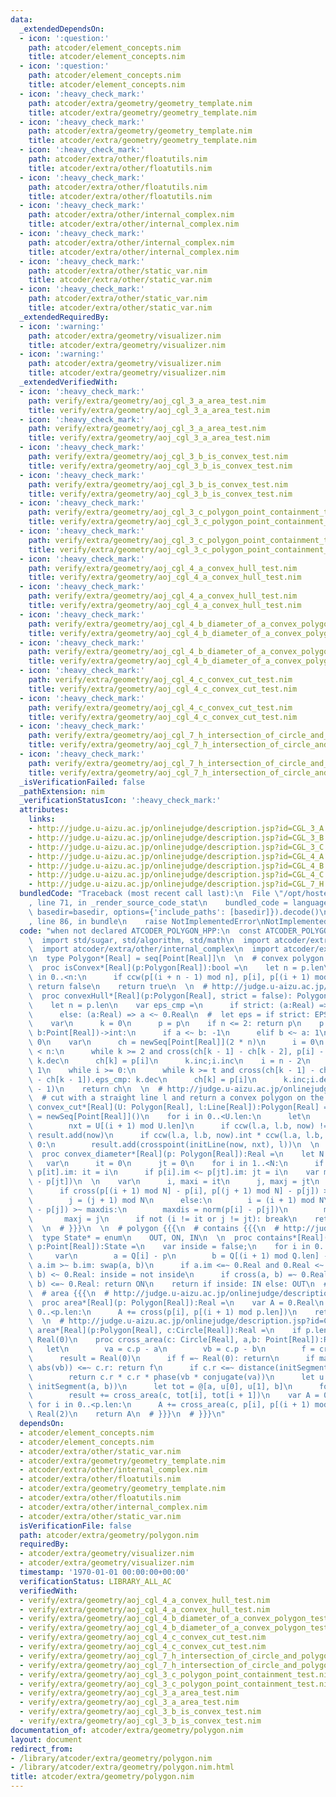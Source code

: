 ```yaml
---
data:
  _extendedDependsOn:
  - icon: ':question:'
    path: atcoder/element_concepts.nim
    title: atcoder/element_concepts.nim
  - icon: ':question:'
    path: atcoder/element_concepts.nim
    title: atcoder/element_concepts.nim
  - icon: ':heavy_check_mark:'
    path: atcoder/extra/geometry/geometry_template.nim
    title: atcoder/extra/geometry/geometry_template.nim
  - icon: ':heavy_check_mark:'
    path: atcoder/extra/geometry/geometry_template.nim
    title: atcoder/extra/geometry/geometry_template.nim
  - icon: ':heavy_check_mark:'
    path: atcoder/extra/other/floatutils.nim
    title: atcoder/extra/other/floatutils.nim
  - icon: ':heavy_check_mark:'
    path: atcoder/extra/other/floatutils.nim
    title: atcoder/extra/other/floatutils.nim
  - icon: ':heavy_check_mark:'
    path: atcoder/extra/other/internal_complex.nim
    title: atcoder/extra/other/internal_complex.nim
  - icon: ':heavy_check_mark:'
    path: atcoder/extra/other/internal_complex.nim
    title: atcoder/extra/other/internal_complex.nim
  - icon: ':heavy_check_mark:'
    path: atcoder/extra/other/static_var.nim
    title: atcoder/extra/other/static_var.nim
  - icon: ':heavy_check_mark:'
    path: atcoder/extra/other/static_var.nim
    title: atcoder/extra/other/static_var.nim
  _extendedRequiredBy:
  - icon: ':warning:'
    path: atcoder/extra/geometry/visualizer.nim
    title: atcoder/extra/geometry/visualizer.nim
  - icon: ':warning:'
    path: atcoder/extra/geometry/visualizer.nim
    title: atcoder/extra/geometry/visualizer.nim
  _extendedVerifiedWith:
  - icon: ':heavy_check_mark:'
    path: verify/extra/geometry/aoj_cgl_3_a_area_test.nim
    title: verify/extra/geometry/aoj_cgl_3_a_area_test.nim
  - icon: ':heavy_check_mark:'
    path: verify/extra/geometry/aoj_cgl_3_a_area_test.nim
    title: verify/extra/geometry/aoj_cgl_3_a_area_test.nim
  - icon: ':heavy_check_mark:'
    path: verify/extra/geometry/aoj_cgl_3_b_is_convex_test.nim
    title: verify/extra/geometry/aoj_cgl_3_b_is_convex_test.nim
  - icon: ':heavy_check_mark:'
    path: verify/extra/geometry/aoj_cgl_3_b_is_convex_test.nim
    title: verify/extra/geometry/aoj_cgl_3_b_is_convex_test.nim
  - icon: ':heavy_check_mark:'
    path: verify/extra/geometry/aoj_cgl_3_c_polygon_point_containment_test.nim
    title: verify/extra/geometry/aoj_cgl_3_c_polygon_point_containment_test.nim
  - icon: ':heavy_check_mark:'
    path: verify/extra/geometry/aoj_cgl_3_c_polygon_point_containment_test.nim
    title: verify/extra/geometry/aoj_cgl_3_c_polygon_point_containment_test.nim
  - icon: ':heavy_check_mark:'
    path: verify/extra/geometry/aoj_cgl_4_a_convex_hull_test.nim
    title: verify/extra/geometry/aoj_cgl_4_a_convex_hull_test.nim
  - icon: ':heavy_check_mark:'
    path: verify/extra/geometry/aoj_cgl_4_a_convex_hull_test.nim
    title: verify/extra/geometry/aoj_cgl_4_a_convex_hull_test.nim
  - icon: ':heavy_check_mark:'
    path: verify/extra/geometry/aoj_cgl_4_b_diameter_of_a_convex_polygon_test.nim
    title: verify/extra/geometry/aoj_cgl_4_b_diameter_of_a_convex_polygon_test.nim
  - icon: ':heavy_check_mark:'
    path: verify/extra/geometry/aoj_cgl_4_b_diameter_of_a_convex_polygon_test.nim
    title: verify/extra/geometry/aoj_cgl_4_b_diameter_of_a_convex_polygon_test.nim
  - icon: ':heavy_check_mark:'
    path: verify/extra/geometry/aoj_cgl_4_c_convex_cut_test.nim
    title: verify/extra/geometry/aoj_cgl_4_c_convex_cut_test.nim
  - icon: ':heavy_check_mark:'
    path: verify/extra/geometry/aoj_cgl_4_c_convex_cut_test.nim
    title: verify/extra/geometry/aoj_cgl_4_c_convex_cut_test.nim
  - icon: ':heavy_check_mark:'
    path: verify/extra/geometry/aoj_cgl_7_h_intersection_of_circle_and_polygon_test.nim
    title: verify/extra/geometry/aoj_cgl_7_h_intersection_of_circle_and_polygon_test.nim
  - icon: ':heavy_check_mark:'
    path: verify/extra/geometry/aoj_cgl_7_h_intersection_of_circle_and_polygon_test.nim
    title: verify/extra/geometry/aoj_cgl_7_h_intersection_of_circle_and_polygon_test.nim
  _isVerificationFailed: false
  _pathExtension: nim
  _verificationStatusIcon: ':heavy_check_mark:'
  attributes:
    links:
    - http://judge.u-aizu.ac.jp/onlinejudge/description.jsp?id=CGL_3_A
    - http://judge.u-aizu.ac.jp/onlinejudge/description.jsp?id=CGL_3_B
    - http://judge.u-aizu.ac.jp/onlinejudge/description.jsp?id=CGL_3_C
    - http://judge.u-aizu.ac.jp/onlinejudge/description.jsp?id=CGL_4_A
    - http://judge.u-aizu.ac.jp/onlinejudge/description.jsp?id=CGL_4_B
    - http://judge.u-aizu.ac.jp/onlinejudge/description.jsp?id=CGL_4_C
    - http://judge.u-aizu.ac.jp/onlinejudge/description.jsp?id=CGL_7_H
  bundledCode: "Traceback (most recent call last):\n  File \"/opt/hostedtoolcache/Python/3.9.6/x64/lib/python3.9/site-packages/onlinejudge_verify/documentation/build.py\"\
    , line 71, in _render_source_code_stat\n    bundled_code = language.bundle(stat.path,\
    \ basedir=basedir, options={'include_paths': [basedir]}).decode()\n  File \"/opt/hostedtoolcache/Python/3.9.6/x64/lib/python3.9/site-packages/onlinejudge_verify/languages/nim.py\"\
    , line 86, in bundle\n    raise NotImplementedError\nNotImplementedError\n"
  code: "when not declared ATCODER_POLYGON_HPP:\n  const ATCODER_POLYGON_HPP* = 1\n\
    \  import std/sugar, std/algorithm, std/math\n  import atcoder/extra/other/floatutils\n\
    \  import atcoder/extra/other/internal_complex\n  import atcoder/extra/geometry/geometry_template\n\
    \n  type Polygon*[Real] = seq[Point[Real]]\n  \n  # convex polygon {{{\n  # http://judge.u-aizu.ac.jp/onlinejudge/description.jsp?id=CGL_3_B\n\
    \  proc isConvex*[Real](p:Polygon[Real]):bool =\n    let n = p.len\n    for i\
    \ in 0..<n:\n      if ccw(p[(i + n - 1) mod n], p[i], p[(i + 1) mod n]) == CCWState.CLOCKWISE:\
    \ return false\n    return true\n  \n  # http://judge.u-aizu.ac.jp/onlinejudge/description.jsp?id=CGL_4_A\n\
    \  proc convexHull*[Real](p:Polygon[Real], strict = false): Polygon[Real] =\n\
    \    let n = p.len\n    var eps_cmp =\n      if strict: (a:Real) => a <=~ 0.Real\n\
    \      else: (a:Real) => a <~ 0.Real\n  #  let eps = if strict: EPS else: -EPS\n\
    \    var\n      k = 0\n      p = p\n    if n <= 2: return p\n    p.sort do (a,\
    \ b:Point[Real])->int:\n      if a <~ b: -1\n      elif b <~ a: 1\n      else:\
    \ 0\n    var\n      ch = newSeq[Point[Real]](2 * n)\n      i = 0\n    while i\
    \ < n:\n      while k >= 2 and cross(ch[k - 1] - ch[k - 2], p[i] - ch[k - 1]).eps_cmp:\
    \ k.dec\n      ch[k] = p[i]\n      k.inc;i.inc\n    i = n - 2\n    let t = k +\
    \ 1\n    while i >= 0:\n      while k >= t and cross(ch[k - 1] - ch[k - 2], p[i]\
    \ - ch[k - 1]).eps_cmp: k.dec\n      ch[k] = p[i]\n      k.inc;i.dec\n    ch.setLen(k\
    \ - 1)\n    return ch\n  \n  # http://judge.u-aizu.ac.jp/onlinejudge/description.jsp?id=CGL_4_C\n\
    \  # cut with a straight line l and return a convex polygon on the left\n  proc\
    \ convex_cut*[Real](U: Polygon[Real], l:Line[Real]):Polygon[Real] =\n    result\
    \ = newSeq[Point[Real]]()\n    for i in 0..<U.len:\n      let\n        now = U[i]\n\
    \        nxt = U[(i + 1) mod U.len]\n      if ccw(l.a, l.b, now) != CCWState.CLOCKWISE:\
    \ result.add(now)\n      if ccw(l.a, l.b, now).int * ccw(l.a, l.b, nxt).int <\
    \ 0:\n        result.add(crosspoint(initLine(now, nxt), l))\n  \n  # http://judge.u-aizu.ac.jp/onlinejudge/description.jsp?id=CGL_4_B\n\
    \  proc convex_diameter*[Real](p: Polygon[Real]):Real =\n    let N = p.len\n \
    \   var\n      it = 0\n      jt = 0\n    for i in 1..<N:\n      if p[i].im >~\
    \ p[it].im: it = i\n      if p[i].im <~ p[jt].im: jt = i\n    var maxdis = norm(p[it]\
    \ - p[jt])\n  \n    var\n      i, maxi = it\n      j, maxj = jt\n    while true:\n\
    \      if cross(p[(i + 1) mod N] - p[i], p[(j + 1) mod N] - p[j]) >=~ 0.Real:\n\
    \        j = (j + 1) mod N\n      else:\n        i = (i + 1) mod N\n      if norm(p[i]\
    \ - p[j]) >~ maxdis:\n        maxdis = norm(p[i] - p[j])\n        maxi = i\n \
    \       maxj = j\n      if not (i != it or j != jt): break\n    return sqrt(maxdis)\n\
    \  \n  # }}}\n  \n  # polygon {{{\n  # contains {{{\n  # http://judge.u-aizu.ac.jp/onlinejudge/description.jsp?id=CGL_3_C\n\
    \  type State* = enum\n    OUT, ON, IN\n  \n  proc contains*[Real](Q: Polygon[Real],\
    \ p:Point[Real]):State =\n    var inside = false;\n    for i in 0..<Q.len:\n \
    \     var\n        a = Q[i] - p\n        b = Q[(i + 1) mod Q.len] - p\n      if\
    \ a.im >~ b.im: swap(a, b)\n      if a.im <=~ 0.Real and 0.Real <~ b.im and cross(a,\
    \ b) <~ 0.Real: inside = not inside\n      if cross(a, b) =~ 0.Real and dot(a,\
    \ b) <=~ 0.Real: return ON\n    return if inside: IN else: OUT\n  # }}}\n  \n\
    \  # area {{{\n  # http://judge.u-aizu.ac.jp/onlinejudge/description.jsp?id=CGL_3_A\n\
    \  proc area*[Real](p: Polygon[Real]):Real =\n    var A = 0.Real\n    for i in\
    \ 0..<p.len:\n      A += cross(p[i], p[(i + 1) mod p.len])\n    return A / Real(2)\n\
    \  \n  # http://judge.u-aizu.ac.jp/onlinejudge/description.jsp?id=CGL_7_H\n  proc\
    \ area*[Real](p:Polygon[Real], c:Circle[Real]):Real =\n    if p.len < 3: return\
    \ Real(0)\n    proc cross_area(c: Circle[Real], a,b: Point[Real]):Real =\n   \
    \   let\n        va = c.p - a\n        vb = c.p - b\n        f = cross(va, vb)\n\
    \      result = Real(0)\n      if f =~ Real(0): return\n      if max(abs(va),\
    \ abs(vb)) <=~ c.r: return f\n      if c.r <=~ distance(initSegment(a, b), c.p):\n\
    \        return c.r * c.r * phase(vb * conjugate(va))\n      let u = crosspoint(c,\
    \ initSegment(a, b))\n      let tot = @[a, u[0], u[1], b]\n      for i in 0..<tot.len:\n\
    \        result += cross_area(c, tot[i], tot[i + 1])\n    var A = 0.Real\n   \
    \ for i in 0..<p.len:\n      A += cross_area(c, p[i], p[(i + 1) mod p.len]) /\
    \ Real(2)\n    return A\n  # }}}\n  # }}}\n"
  dependsOn:
  - atcoder/element_concepts.nim
  - atcoder/element_concepts.nim
  - atcoder/extra/other/static_var.nim
  - atcoder/extra/geometry/geometry_template.nim
  - atcoder/extra/other/internal_complex.nim
  - atcoder/extra/other/floatutils.nim
  - atcoder/extra/geometry/geometry_template.nim
  - atcoder/extra/other/floatutils.nim
  - atcoder/extra/other/internal_complex.nim
  - atcoder/extra/other/static_var.nim
  isVerificationFile: false
  path: atcoder/extra/geometry/polygon.nim
  requiredBy:
  - atcoder/extra/geometry/visualizer.nim
  - atcoder/extra/geometry/visualizer.nim
  timestamp: '1970-01-01 00:00:00+00:00'
  verificationStatus: LIBRARY_ALL_AC
  verifiedWith:
  - verify/extra/geometry/aoj_cgl_4_a_convex_hull_test.nim
  - verify/extra/geometry/aoj_cgl_4_a_convex_hull_test.nim
  - verify/extra/geometry/aoj_cgl_4_b_diameter_of_a_convex_polygon_test.nim
  - verify/extra/geometry/aoj_cgl_4_b_diameter_of_a_convex_polygon_test.nim
  - verify/extra/geometry/aoj_cgl_4_c_convex_cut_test.nim
  - verify/extra/geometry/aoj_cgl_4_c_convex_cut_test.nim
  - verify/extra/geometry/aoj_cgl_7_h_intersection_of_circle_and_polygon_test.nim
  - verify/extra/geometry/aoj_cgl_7_h_intersection_of_circle_and_polygon_test.nim
  - verify/extra/geometry/aoj_cgl_3_c_polygon_point_containment_test.nim
  - verify/extra/geometry/aoj_cgl_3_c_polygon_point_containment_test.nim
  - verify/extra/geometry/aoj_cgl_3_a_area_test.nim
  - verify/extra/geometry/aoj_cgl_3_a_area_test.nim
  - verify/extra/geometry/aoj_cgl_3_b_is_convex_test.nim
  - verify/extra/geometry/aoj_cgl_3_b_is_convex_test.nim
documentation_of: atcoder/extra/geometry/polygon.nim
layout: document
redirect_from:
- /library/atcoder/extra/geometry/polygon.nim
- /library/atcoder/extra/geometry/polygon.nim.html
title: atcoder/extra/geometry/polygon.nim
---
```

